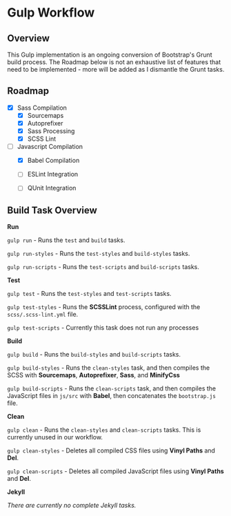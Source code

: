 # Gulp Workflow

## Overview

This Gulp implementation is an ongoing conversion of Bootstrap's Grunt build process. The Roadmap below is not an exhaustive list of features that need to be implemented - more will be added as I dismantle the Grunt tasks.

## Roadmap

- [x] Sass Compilation
   - [x] Sourcemaps
   - [x] Autoprefixer
   - [x] Sass Processing
   - [x] SCSS Lint
- [ ] Javascript Compilation
   - [x] Babel Compilation
   - [ ] ESLint Integration
   - [ ] QUnit Integration


## Build Task Overview

**Run**

`gulp run` - Runs the `test` and `build` tasks.

`gulp run-styles` - Runs the `test-styles` and `build-styles` tasks.

`gulp run-scripts` - Runs the `test-scripts` and `build-scripts` tasks.

**Test**

`gulp test` - Runs the `test-styles` and `test-scripts` tasks.

`gulp test-styles` - Runs the **SCSSLint** process, configured with the `scss/.scss-lint.yml` file.

`gulp test-scripts` - Currently this task does not run any processes

**Build**

`gulp build` - Runs the `build-styles` and `build-scripts` tasks.

`gulp build-styles` - Runs the `clean-styles` task, and then compiles the SCSS with **Sourcemaps**, **Autoprefixer**, **Sass**, and **MinifyCss**

`gulp build-scripts` - Runs the `clean-scripts` task, and then compiles the JavaScript files in `js/src` with **Babel**, then concatenates the `bootstrap.js` file.

**Clean**

`gulp clean` - Runs the `clean-styles` and `clean-scripts` tasks. This is currently unused in our workflow.

`gulp clean-styles` - Deletes all compiled CSS files using **Vinyl Paths** and **Del**.

`gulp clean-scripts` - Deletes all compiled JavaScript files using **Vinyl Paths** and **Del**.

**Jekyll**

_There are currently no complete Jekyll tasks._
